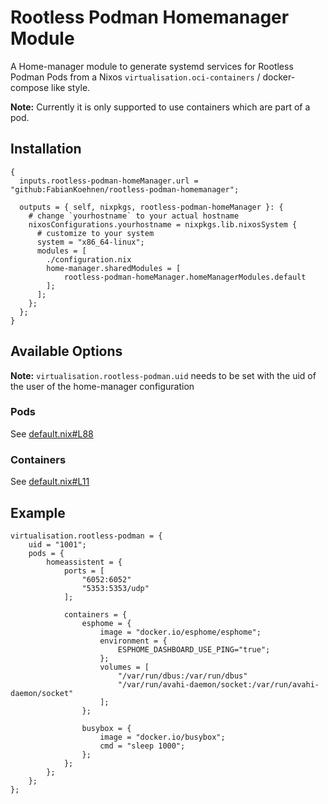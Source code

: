 # Rootless Podman Homemanager Module

A Home-manager module to generate systemd services for Rootless Podman Pods from a Nixos `virtualisation.oci-containers` / docker-compose like style.

__Note:__ Currently it is only supported to use containers which are part of a pod.

## Installation
```
{
  inputs.rootless-podman-homeManager.url = "github:FabianKoehnen/rootless-podman-homemanager";

  outputs = { self, nixpkgs, rootless-podman-homeManager }: {
    # change `yourhostname` to your actual hostname
    nixosConfigurations.yourhostname = nixpkgs.lib.nixosSystem {
      # customize to your system
      system = "x86_64-linux";
      modules = [
        ./configuration.nix
        home-manager.sharedModules = [
            rootless-podman-homeManager.homeManagerModules.default
        ];
      ];
    };
  };
}
```

## Available Options
__Note:__ `virtualisation.rootless-podman.uid` needs to be set with the uid of the user of the home-manager configuration
### Pods
See [default.nix#L88](default.nix#L88)
### Containers
See [default.nix#L11](default.nix#L11)


## Example
```
virtualisation.rootless-podman = {
    uid = "1001";
    pods = {
        homeassistent = {
            ports = [
                "6052:6052"
                "5353:5353/udp"
            ];

            containers = {
                esphome = {
                    image = "docker.io/esphome/esphome";
                    environment = {
                        ESPHOME_DASHBOARD_USE_PING="true";
                    };
                    volumes = [
                        "/var/run/dbus:/var/run/dbus"
                        "/var/run/avahi-daemon/socket:/var/run/avahi-daemon/socket"
                    ];
                };

                busybox = {
                    image = "docker.io/busybox";
                    cmd = "sleep 1000";
                };
            };
        };
    };
};
```